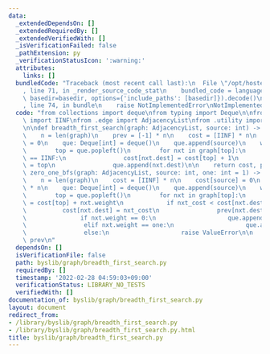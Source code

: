 ```yaml
---
data:
  _extendedDependsOn: []
  _extendedRequiredBy: []
  _extendedVerifiedWith: []
  _isVerificationFailed: false
  _pathExtension: py
  _verificationStatusIcon: ':warning:'
  attributes:
    links: []
  bundledCode: "Traceback (most recent call last):\n  File \"/opt/hostedtoolcache/Python/3.10.2/x64/lib/python3.10/site-packages/onlinejudge_verify/documentation/build.py\"\
    , line 71, in _render_source_code_stat\n    bundled_code = language.bundle(stat.path,\
    \ basedir=basedir, options={'include_paths': [basedir]}).decode()\n  File \"/opt/hostedtoolcache/Python/3.10.2/x64/lib/python3.10/site-packages/onlinejudge_verify/languages/python.py\"\
    , line 74, in bundle\n    raise NotImplementedError\nNotImplementedError\n"
  code: "from collections import deque\nfrom typing import Deque\n\nfrom ..core.const\
    \ import IINF\nfrom .edge import AdjacencyList\nfrom .utility import SSSPResult\n\
    \n\ndef breadth_first_search(graph: AdjacencyList, source: int) -> SSSPResult:\n\
    \    n = len(graph)\n    prev = [-1] * n\n    cost = [IINF] * n\n    cost[source]\
    \ = 0\n    que: Deque[int] = deque()\n    que.append(source)\n    while que:\n\
    \        top = que.popleft()\n        for nxt in graph[top]:\n            if cost[nxt.dest]\
    \ == IINF:\n                cost[nxt.dest] = cost[top] + 1\n                prev[nxt.dest]\
    \ = top\n                que.append(nxt.dest)\n\n    return cost, prev\n\n\ndef\
    \ zero_one_bfs(graph: AdjacencyList, source: int, one: int = 1) -> SSSPResult:\n\
    \    n = len(graph)\n    cost = [IINF] * n\n    cost[source] = 0\n    prev = [-1]\
    \ * n\n    que: Deque[int] = deque()\n    que.append(source)\n    while que:\n\
    \        top = que.popleft()\n        for nxt in graph[top]:\n            nxt_cost\
    \ = cost[top] + nxt.weight\n            if nxt_cost < cost[nxt.dest]:\n      \
    \          cost[nxt.dest] = nxt_cost\n                prev[nxt.dest] = top\n \
    \               if nxt.weight == 0:\n                    que.appendleft(nxt.dest)\n\
    \                elif nxt.weight == one:\n                    que.append(nxt.dest)\n\
    \                else:\n                    raise ValueError\n\n    return cost,\
    \ prev\n"
  dependsOn: []
  isVerificationFile: false
  path: byslib/graph/breadth_first_search.py
  requiredBy: []
  timestamp: '2022-02-28 04:59:03+09:00'
  verificationStatus: LIBRARY_NO_TESTS
  verifiedWith: []
documentation_of: byslib/graph/breadth_first_search.py
layout: document
redirect_from:
- /library/byslib/graph/breadth_first_search.py
- /library/byslib/graph/breadth_first_search.py.html
title: byslib/graph/breadth_first_search.py
---
```

